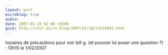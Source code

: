 ```yaml
---
layout: post
microblog: true
audio: 
date: 2007-01-18 02:00 +0200
guid: http://xtof.micro.blog/2007/01/18/t3225843.html
---
```

horaires de précautions pour voir bill g. (et pouvoir lui poser une question ?) : 13h15 le 1/02/2007
